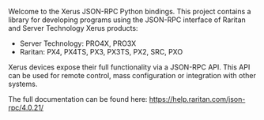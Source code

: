 Welcome to the Xerus JSON-RPC Python bindings. This project contains a library for developing programs using the JSON-RPC interface of Raritan and Server Technology Xerus products:

- Server Technology: PRO4X, PRO3X
- Raritan: PX4, PX4TS, PX3, PX3TS, PX2, SRC, PXO

Xerus devices expose their full functionality via a JSON-RPC API. This API can be used for remote control, mass configuration or integration with other systems.

The full documentation can be found here: https://help.raritan.com/json-rpc/4.0.21/
